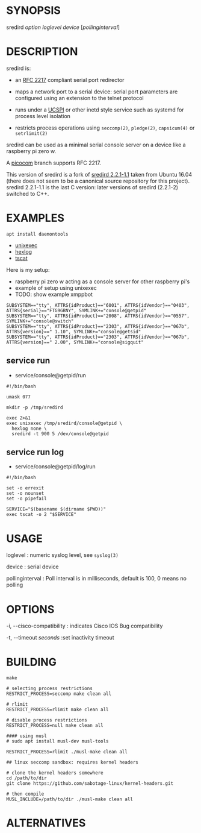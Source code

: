 # SYNOPSIS

sredird *option* *loglevel* *device* [*pollinginterval*]

# DESCRIPTION

sredird is:

* an [RFC 2217](https://datatracker.ietf.org/doc/html/rfc2217) compliant
  serial port redirector

* maps a network port to a serial device: serial port parameters are
  configured using an extension to the telnet protocol

* runs under a [UCSPI](http://cr.yp.to/proto/ucspi.txt) or other inetd
  style service such as systemd for process level isolation

* restricts process operations using `seccomp(2)`, `pledge(2)`,
  `capsicum(4)` or `setrlimit(2)`

sredird can be used as a minimal serial console server on a device like
a raspberry pi zero w.

A [picocom](https://github.com/npat-efault/picocom/tree/rfc2217) branch
supports RFC 2217.

This version of sredird is a fork of [sredird
2.2.1-1.1](https://github.com/msantos/sredird/blob/master/README)
taken from Ubuntu 16.04 (there does not seem to be a canonical source
repository for this project). sredird 2.2.1-1.1 is the last C version:
later versions of sredird (2.2.1-2) switched to C++.

# EXAMPLES

```
apt install daemontools
```

* [unixexec](https://github.com/msantos/unixexec)
* [hexlog](https://github.com/msantos/hexlog)
* [tscat](https://github.com/msantos/tscat)

Here is my setup:

* raspberry pi zero w acting as a console server for other raspberry pi's
* example of setup using unixexec
* TODO: show example xmppbot

~~~ /etc/udev/rules.d/10-usb-serial.rules
SUBSYSTEM=="tty", ATTRS{idProduct}=="6001", ATTRS{idVendor}=="0403", ATTRS{serial}=="FTG9GBNY", SYMLINK+="console@getpid"
SUBSYSTEM=="tty", ATTRS{idProduct}=="2008", ATTRS{idVendor}=="0557", SYMLINK+="console@switch"
SUBSYSTEM=="tty", ATTRS{idProduct}=="2303", ATTRS{idVendor}=="067b", ATTRS{version}==" 1.10", SYMLINK+="console@getsid"
SUBSYSTEM=="tty", ATTRS{idProduct}=="2303", ATTRS{idVendor}=="067b", ATTRS{version}==" 2.00", SYMLINK+="console@sigquit"
~~~

## service run

* service/console@getpid/run

~~~
#!/bin/bash

umask 077

mkdir -p /tmp/sredird

exec 2>&1
exec unixexec /tmp/sredird/console@getpid \
  hexlog none \
  sredird -t 900 5 /dev/console@getpid
~~~

## service run log

* service/console@getpid/log/run

~~~
#!/bin/bash

set -o errexit
set -o nounset
set -o pipefail

SERVICE="$(basename $(dirname $PWD))"
exec tscat -o 2 "$SERVICE"
~~~

# USAGE

loglevel
: numeric syslog level, see `syslog(3)`

device
: serial device

pollinginterval
: Poll interval is in milliseconds, default is 100, 0 means no polling

# OPTIONS

-i, --cisco-compatibility
: indicates Cisco IOS Bug compatibility

-t, --timeout *seconds*
:set inactivity timeout

# BUILDING

    make

    # selecting process restrictions
    RESTRICT_PROCESS=seccomp make clean all

    # rlimit
    RESTRICT_PROCESS=rlimit make clean all

    # disable process restrictions
    RESTRICT_PROCESS=null make clean all

    #### using musl
    # sudo apt install musl-dev musl-tools

    RESTRICT_PROCESS=rlimit ./musl-make clean all

    ## linux seccomp sandbox: requires kernel headers

    # clone the kernel headers somewhere
    cd /path/to/dir
    git clone https://github.com/sabotage-linux/kernel-headers.git

    # then compile
    MUSL_INCLUDE=/path/to/dir ./musl-make clean all

# ALTERNATIVES

